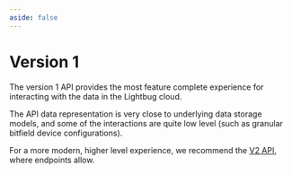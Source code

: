 ```yaml
---
aside: false
---
```


# Version 1

The version 1 API provides the most feature complete experience for interacting with the data in the Lightbug cloud.

The API data representation is very close to underlying data storage models, and some of the interactions are quite low level (such as granular bitfield device configurations).

For a more modern, higher level experience, we recommend the [V2 API](./../v2/), where endpoints allow.

<script setup lang="ts">
import { loadSpec } from '../../swagger/load'
const spec = loadSpec(1)
</script>
<OAServers :spec="spec" />
